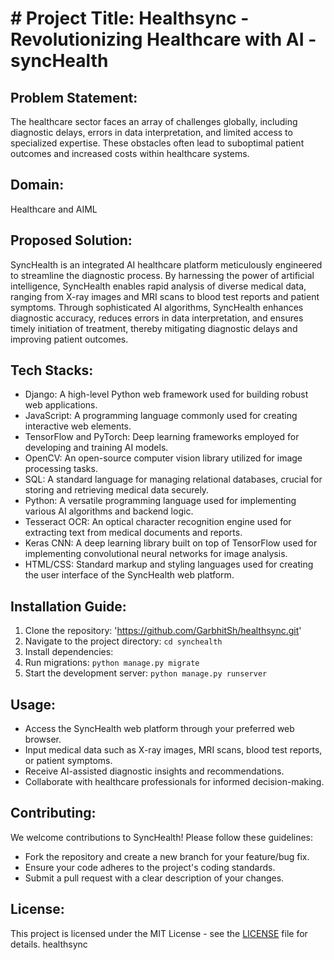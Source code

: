 
# # Project Title: Healthsync - Revolutionizing Healthcare with AI - syncHealth

## Problem Statement:
The healthcare sector faces an array of challenges globally, including diagnostic delays, errors in data interpretation, and limited access to specialized expertise. These obstacles often lead to suboptimal patient outcomes and increased costs within healthcare systems.

## Domain:
Healthcare and AIML


## Proposed Solution:
SyncHealth is an integrated AI healthcare platform meticulously engineered to streamline the diagnostic process. By harnessing the power of artificial intelligence, SyncHealth enables rapid analysis of diverse medical data, ranging from X-ray images and MRI scans to blood test reports and patient symptoms. Through sophisticated AI algorithms, SyncHealth enhances diagnostic accuracy, reduces errors in data interpretation, and ensures timely initiation of treatment, thereby mitigating diagnostic delays and improving patient outcomes.

## Tech Stacks:
- Django: A high-level Python web framework used for building robust web applications.
- JavaScript: A programming language commonly used for creating interactive web elements.
- TensorFlow and PyTorch: Deep learning frameworks employed for developing and training AI models.
- OpenCV: An open-source computer vision library utilized for image processing tasks.
- SQL: A standard language for managing relational databases, crucial for storing and retrieving medical data securely.
- Python: A versatile programming language used for implementing various AI algorithms and backend logic.
- Tesseract OCR: An optical character recognition engine used for extracting text from medical documents and reports.
- Keras CNN: A deep learning library built on top of TensorFlow used for implementing convolutional neural networks for image analysis.
- HTML/CSS: Standard markup and styling languages used for creating the user interface of the SyncHealth web platform.

## Installation Guide:
1. Clone the repository: 'https://github.com/GarbhitSh/healthsync.git'
2. Navigate to the project directory: `cd synchealth`
3. Install dependencies:
4. Run migrations: `python manage.py migrate`
5. Start the development server: `python manage.py runserver`

## Usage:
- Access the SyncHealth web platform through your preferred web browser.
- Input medical data such as X-ray images, MRI scans, blood test reports, or patient symptoms.
- Receive AI-assisted diagnostic insights and recommendations.
- Collaborate with healthcare professionals for informed decision-making.

## Contributing:
We welcome contributions to SyncHealth! Please follow these guidelines:
- Fork the repository and create a new branch for your feature/bug fix.
- Ensure your code adheres to the project's coding standards.
- Submit a pull request with a clear description of your changes.

## License:
This project is licensed under the MIT License - see the [LICENSE](LICENSE) file for details.
healthsync
